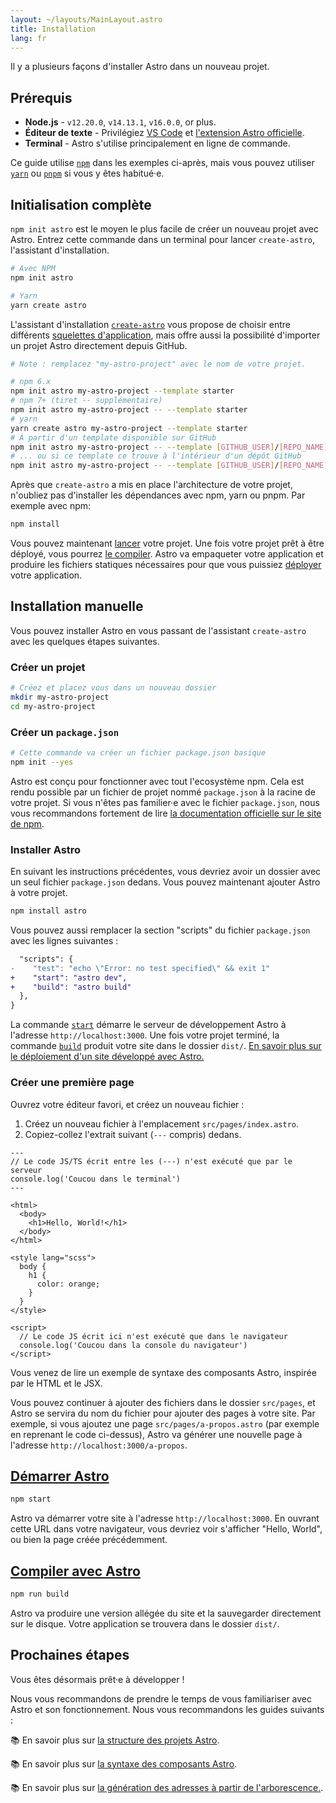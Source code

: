 ```yaml
---
layout: ~/layouts/MainLayout.astro
title: Installation
lang: fr
---
```


Il y a plusieurs façons d'installer Astro dans un nouveau projet.

## Prérequis

- **Node.js** - `v12.20.0`, `v14.13.1`, `v16.0.0`, or plus.
- **Éditeur de texte** - Privilégiez [VS Code](https://code.visualstudio.com/) et [l'extension Astro officielle](https://marketplace.visualstudio.com/items?itemName=astro-build.astro-vscode).
- **Terminal** - Astro s'utilise principalement en ligne de commande.

Ce guide utilise [`npm`](https://www.npmjs.com/) dans les exemples ci-après, mais vous pouvez utiliser [`yarn`](https://yarnpkg.com/) ou [`pnpm`](https://pnpm.io/) si vous y êtes habitué·e.

## Initialisation complète

`npm init astro` est le moyen le plus facile de créer un nouveau projet avec Astro. Entrez cette commande dans un terminal pour lancer `create-astro`, l'assistant d'installation.

```bash
# Avec NPM
npm init astro

# Yarn
yarn create astro
```

L'assistant d'installation [`create-astro`](https://github.com/snowpackjs/astro/tree/main/packages/create-astro) vous propose de choisir entre différents [squelettes d'application](/examples), mais offre aussi la possibilité d'importer un projet Astro directement depuis GitHub.

```bash
# Note : remplacez "my-astro-project" avec le nom de votre projet.

# npm 6.x
npm init astro my-astro-project --template starter
# npm 7+ (tiret -- supplémentaire)
npm init astro my-astro-project -- --template starter
# yarn
yarn create astro my-astro-project --template starter
# À partir d'un template disponible sur GitHub
npm init astro my-astro-project -- --template [GITHUB_USER]/[REPO_NAME]
# ... ou si ce template ce trouve à l'intérieur d'un dépôt GitHub
npm init astro my-astro-project -- --template [GITHUB_USER]/[REPO_NAME]/path/to/template
```

Après que `create-astro` a mis en place l'architecture de votre projet, n'oubliez pas d'installer les dépendances avec npm, yarn ou pnpm. Par exemple avec npm:

```bash
npm install
```

Vous pouvez maintenant [lancer](#démarrer-astro) votre projet. Une fois votre projet prêt à être déployé, vous pourrez [le compiler](#compiler-avec-astro). Astro va empaqueter votre application et produire les fichiers statiques nécessaires pour que vous puissiez [déployer](/guides/deploy) votre application.

## Installation manuelle

Vous pouvez installer Astro en vous passant de l'assistant `create-astro` avec les quelques étapes suivantes.

### Créer un projet

```bash
# Créez et placez vous dans un nouveau dossier
mkdir my-astro-project
cd my-astro-project
```

### Créer un `package.json`

```bash
# Cette commande va créer un fichier package.json basique
npm init --yes
```

Astro est conçu pour fonctionner avec tout l'ecosystème npm. Cela est rendu possible par un fichier de projet nommé `package.json` à la racine de votre projet. Si vous n'êtes pas familier·e avec le fichier `package.json`, nous vous recommandons fortement de lire [la documentation officielle sur le site de npm](https://docs.npmjs.com/creating-a-package-json-file).

### Installer Astro

En suivant les instructions précédentes, vous devriez avoir un dossier avec un seul fichier `package.json` dedans. Vous pouvez maintenant ajouter Astro à votre projet.

```bash
npm install astro
```

Vous pouvez aussi remplacer la section "scripts" du fichier `package.json` avec les lignes suivantes :

```diff
  "scripts": {
-    "test": "echo \"Error: no test specified\" && exit 1"
+    "start": "astro dev",
+    "build": "astro build"
  },
}
```

La commande [`start`](#start-astro) démarre le serveur de développement Astro à l'adresse `http://localhost:3000`. Une fois votre projet terminé, la commande [`build`](#build-astro) produit votre site dans le dossier `dist/`. [En savoir plus sur le déploiement d'un site développé avec Astro.](/guides/deploy)

### Créer une première page

Ouvrez votre éditeur favori, et créez un nouveau fichier :

1. Créez un nouveau fichier à l'emplacement `src/pages/index.astro`.
2. Copiez-collez l'extrait suivant (`---` compris) dedans.

```astro
---
// Le code JS/TS écrit entre les (---) n'est exécuté que par le serveur
console.log('Coucou dans le terminal')
---

<html>
  <body>
    <h1>Hello, World!</h1>
  </body>
</html>

<style lang="scss">
  body {
    h1 {
      color: orange;
    }
  }
</style>

<script>
  // Le code JS écrit ici n'est exécuté que dans le navigateur
  console.log('Coucou dans la console du navigateur')
</script>
```

Vous venez de lire un exemple de syntaxe des composants Astro, inspirée par le HTML et le JSX.

Vous pouvez continuer à ajouter des fichiers dans le dossier `src/pages`, et Astro se servira du nom du fichier pour ajouter des pages à votre site. Par exemple, si vous ajoutez une page `src/pages/a-propos.astro` (par exemple en reprenant le code ci-dessus), Astro va générer une nouvelle page à l'adresse `http://localhost:3000/a-propos`.

## [Démarrer Astro](#démarrer-astro)

```bash
npm start
```

Astro va démarrer votre site à l'adresse `http://localhost:3000`. En ouvrant cette URL dans votre navigateur, vous devriez voir s'afficher "Hello, World", ou bien la page créée précédemment.

## [Compiler avec Astro](#compiler-avec-astro)

```bash
npm run build
```

Astro va produire une version allégée du site et la sauvegarder directement sur le disque. Votre application se trouvera dans le dossier `dist/`.

## Prochaines étapes

Vous êtes désormais prêt·e à développer !

Nous vous recommandons de prendre le temps de vous familiariser avec Astro et son fonctionnement. Nous vous recommandons les guides suivants :

📚 En savoir plus sur [la structure des projets Astro](/core-concepts/project-structure).

📚 En savoir plus sur [la syntaxe des composants Astro](/core-concepts/astro-components).

📚 En savoir plus sur [la génération des adresses à partir de l'arborescence.](/core-concepts/astro-pages).
